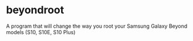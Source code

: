 # beyondroot
A program that will change the way you root your Samsung Galaxy Beyond models (S10, S10E, S10 Plus)
